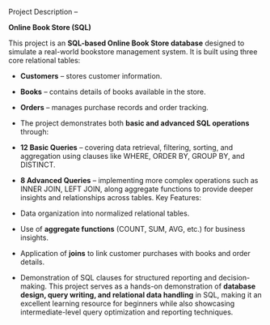 Project Description –

**Online Book Store (SQL)**

This project is an **SQL-based Online Book Store database** designed to simulate a real-world bookstore management system. It is built using three core relational tables: 

* **Customers** – stores customer information.
* **Books** – contains details of books available in the store.
* **Orders** – manages purchase records and order tracking.

* The project demonstrates both **basic and advanced SQL operations** through:
* **12 Basic Queries** – covering data retrieval, filtering, sorting, and aggregation using clauses like WHERE, ORDER BY, GROUP BY, and DISTINCT.

* **8 Advanced Queries** – implementing more complex operations such as INNER JOIN, LEFT JOIN, along aggregate functions to provide deeper insights and relationships across tables. Key Features:

* Data organization into normalized relational tables.

* Use of **aggregate functions** (COUNT, SUM, AVG, etc.) for business insights.
* Application of **joins** to link customer purchases with books and order details.
* Demonstration of SQL clauses for structured reporting and decision-making. This project serves as a hands-on demonstration of **database design, query writing, and relational data handling** in SQL, making it an excellent learning resource for beginners while also showcasing intermediate-level query optimization and reporting techniques.
